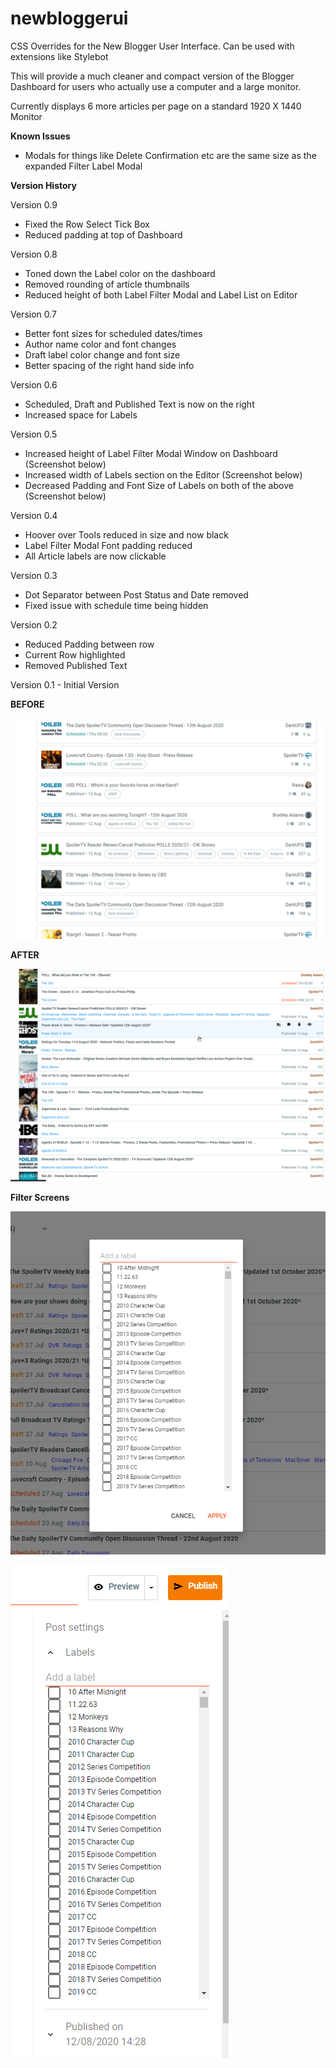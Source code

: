# newbloggerui
CSS Overrides for the New Blogger User Interface. Can be used with extensions like Stylebot

This will provide a much cleaner and compact version of the Blogger Dashboard for users who actually use a computer and a large monitor.

Currently displays 6 more articles per page on a standard 1920 X 1440 Monitor

**Known Issues**

- Modals for things like Delete Confirmation etc are the same size as the expanded Filter Label Modal


**Version History**

Version 0.9
- Fixed the Row Select Tick Box
- Reduced padding at top of Dashboard

Version 0.8
- Toned down the Label color on the dashboard
- Removed rounding of article thumbnails
- Reduced height of both Label Filter Modal and Label List on Editor

Version 0.7
- Better font sizes for scheduled dates/times
- Author name color and font changes
- Draft label color change and font size
- Better spacing of the right hand side info

Version 0.6
- Scheduled, Draft and Published Text is now on the right
- Increased space for Labels

Version 0.5
- Increased height of Label Filter Modal Window on Dashboard (Screenshot below)
- Increased width of Labels section on the Editor (Screenshot below)
- Decreased Padding and Font Size of Labels on both of the above (Screenshot below)

Version 0.4
- Hoover over Tools reduced in size and now black
- Label Filter Modal Font padding reduced
- All Article labels are now clickable

Version 0.3
- Dot Separator between Post Status and Date removed
- Fixed issue with schedule time being hidden

Version 0.2 
- Reduced Padding between row
- Current Row highlighted
- Removed Published Text

Version 0.1 - Initial Version

**BEFORE**

![before](blogger-ui-before.png)


**AFTER**

![after](blogger-ui-after-v0.8.png)


**Filter Screens**

![filter](dashboard-filter-modal.png)

![editor](editor-label.png)
